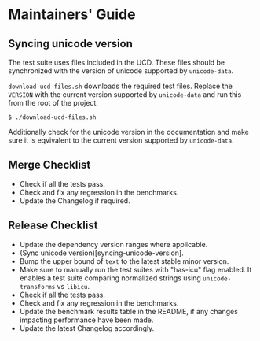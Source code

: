 # Maintainers' Guide

## Syncing unicode version

The test suite uses files included in the UCD. These files should be
synchronized with the version of unicode supported by `unicode-data`.

`download-ucd-files.sh` downloads the required test files. Replace the `VERSION`
with the current version supported by `unicode-data` and run this from the root
of the project.

```
$ ./download-ucd-files.sh
```

Additionally check for the unicode version in the documentation and make sure it
is eqvivalent to the current version supported by `unicode-data`.

## Merge Checklist

* Check if all the tests pass.
* Check and fix any regression in the benchmarks.
* Update the Changelog if required.

## Release Checklist

* Update the dependency version ranges where applicable.
* (Sync unicode version)[syncing-unicode-version].
* Bump the upper bound of `text` to the latest stable minor version.
* Make sure to manually run the test suites with "has-icu" flag enabled. It
  enables a test suite comparing normalized strings using `unicode-transforms`
  vs `libicu`.
* Check if all the tests pass.
* Check and fix any regression in the benchmarks.
* Update the benchmark results table in the README, if any changes impacting
  performance have been made.
* Update the latest Changelog accordingly.
